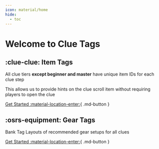 ```yaml
---
icon: material/home
hide:
  - toc
---
```


# Welcome to Clue Tags

## :clue-clue: Item Tags

All clue tiers **except beginner and master** have unique item IDs for each clue step

This allows us to provide hints on the clue scroll item without requiring players to open the clue

[Get Started :material-location-enter:](items/index.md){ .md-button }

## :osrs-equipment: Gear Tags

Bank Tag Layouts of recommended gear setups for all clues

[Get Started :material-location-enter:](gear/index.md){ .md-button }
